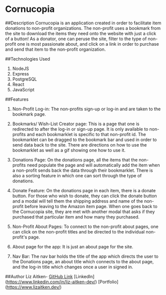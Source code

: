 # Cornucopia
##Description
Cornucopia is an application created in order to facilitate item donations to non-profit organizations. The non-profit uses a bookmark from the site to download the items they need onto the website with just a click of a button! As a donator, one can peruse the site, filter to the type of non-profit one is most passionate about, and click on a link in order to purchase and send that item to the non-profit organization.

##Technologies Used
1. NodeJS
2. Express
3. PostgreSQL
4. React
5. JavaScript

##Features
1. Non-Profit Log-in:
The non-profits sign-up or log-in and are taken to the bookmark page. 

2. Bookmarks/ Wish-List Creator page:
This is a page that one is redirected to after the log-in or sign-up page. It is only available to non-profits and each bookmarklet is specific to that non-profit id. The bookmarklet can be dragged to the bookmark bar and used in order to send data back to the site. There are directions on how to use the bookmarklet as well as a gif showing one how to use it.

3. Donations Page:
On the donations page, all the items that the non-profits need populate the page and will automatically add the item when a non-profit sends back the data through their bookmarklet. There is also a sorting feature in which one can sort through the type of donations. 

4. Donate Feature:
On the donations page in each item, there is a donate button. For those who wish to donate, they can click the donate button and a modal will tell them the shipping address and name of the non-profit before leaving to the Amazon item page. When one goes back to the Cornucopia site, they are met with another modal that asks if they purchased that particular item and how many they purchased. 

5. Non-Profit About Pages:
To connect to the non-profit about pages, one can click on the non-profit titles and be directed to the individual non-profit's page. 

6. About page for the app:
It is just an about page for the site. 

7. Nav Bar:
The nav bar holds the title of the app which directs the user to the Donations page, an about title which connects to the about page, and the log-in title which changes once a user in signed in. 

##Author
Liz Aitken-
[GitHub Link](https://github.com/LizAitken/)
[LinkedIn] (https://www.linkedin.com/in/liz-aitken-dev/)
[Portfolio] (https://www.lizaitken.dev/)

